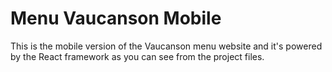 # Menu Vaucanson Mobile
This is the mobile version of the Vaucanson menu website and it's powered by the React framework as you can see from the project files.
